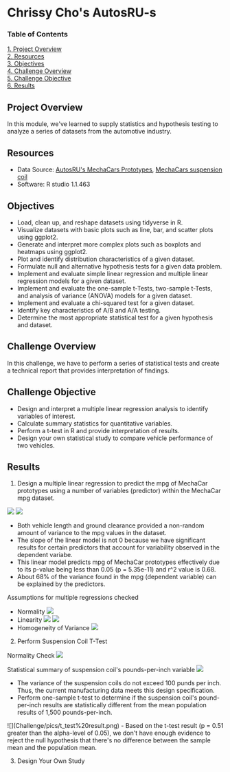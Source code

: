 # Chrissy Cho's AutosRU-s

### Table of Contents
[ 1. Project Overview ](#desc)<br /> 
[ 2. Resources ](#resc)<br /> 
[ 3. Objectives ](#obj)<br /> 
[ 4. Challenge Overview ](#chal)<br /> 
[ 5. Challenge Objective ](#chalsum)<br /> 
[ 6. Results ](#find)<br />


<a name="desc"></a>
## Project Overview
In this module, we've learned to supply statistics and hypothesis testing to analyze a series of datasets from the automotive industry. 

<a name="resc"></a>
## Resources
- Data Source: [AutosRU's MechaCars Prototypes](https://github.com/chrissycho/AutosRU-s/blob/master/Challenge/MechaCar_mpg.csv), [MechaCars suspension coil](https://github.com/chrissycho/AutosRU-s/blob/master/Challenge/Suspension_Coil.csv)
- Software: R studio 1.1.463

<a name="obj"></a>
## Objectives
- Load, clean up, and reshape datasets using tidyverse in R.
- Visualize datasets with basic plots such as line, bar, and scatter plots using ggplot2.
- Generate and interpret more complex plots such as boxplots and heatmaps using ggplot2.
- Plot and identify distribution characteristics of a given dataset.
- Formulate null and alternative hypothesis tests for a given data problem.
- Implement and evaluate simple linear regression and multiple linear regression models for a given dataset.
- Implement and evaluate the one-sample t-Tests, two-sample t-Tests, and analysis of variance (ANOVA) models for a given dataset.
- Implement and evaluate a chi-squared test for a given dataset.
- Identify key characteristics of A/B and A/A testing.
- Determine the most appropriate statistical test for a given hypothesis and dataset.

<a name="chal"></a>
## Challenge Overview
In this challenge, we have to perform a series of statistical tests and create a technical report that provides interpretation of findings. 

<a name="chalsum"></a>
## Challenge Objective
- Design and interpret a multiple linear regression analysis to identify variables of interest.
- Calculate summary statistics for quantitative variables.
- Perform a t-test in R and provide interpretation of results.
- Design your own statistical study to compare vehicle performance of two vehicles.

<a name="find"></a>
## Results
1. Design a multiple linear regression to predict the mpg of MechaCar prototypes using a number of variables (predictor) within the MechaCar mpg dataset.

![](Challenge/pics/mechaTable_multiple_regression.png)
![](Challenge/pics/mechaTable_coefficients.png)
- Both vehicle length and ground clearance provided a non-random amount of variance to the mpg values in the dataset. 
- The slope of the linear model is not 0 because we have significant results for certain predictors that account for variability observed in the dependent variabe. 
- This linear model predicts mpg of MechaCar prototypes effectively due to its p-value being less than 0.05 (p = 5.35e-11) and r^2 value is 0.68. 
- About 68% of the variance found in the mpg (dependent variable) can be explained by the predictors. 

Assumptions for multiple regressions checked
- Normality
![](Challenge/pics/ml_assumption_normality.png)
- Linearity
![](Challenge/pics/ml_linearity.png)
![](Challenge/pics/ml_residuals.png)
- Homogeneity of Variance
![](Challenge/pics/ml_homogeneity.png)

2. Perform Suspension Coil T-Test

Normality Check
![](Challenge/pics/t_test_normality.png)

Statistical summary of suspension coil's pounds-per-inch variable
![](Challenge/pics/summary_table.png)

- The variance of the suspension coils do not exceed 100 punds per inch. Thus, the current manufacturing data meets this design specification.
- Perform one-sample t-test to determine if the suspension coil's pound-per-inch results are statistically different from the mean population results of 1,500 pounds-per-inch.
<Result>
![](Challenge/pics/t_test%20result.png)
- Based on the t-test result (p = 0.51 greater than the alpha-level of 0.05), we don't have enough evidence to reject the null hypothesis that there's no difference between the sample mean and the population mean. 

3. Design Your Own Study

